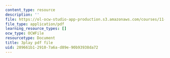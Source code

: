 ```yaml
---
content_type: resource
description: ''
file: https://ol-ocw-studio-app-production.s3.amazonaws.com/courses/11-384-malaysia-sustainable-cities-practicum-spring-2018/289661b129107a6ad89e90b93938da72_ehZgJ8Y2UJI.pdf
file_type: application/pdf
learning_resource_types: []
ocw_type: OCWFile
resourcetype: Document
title: 3play pdf file
uid: 289661b1-2910-7a6a-d89e-90b93938da72
---
```


